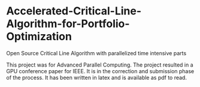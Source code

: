# Accelerated-Critical-Line-Algorithm-for-Portfolio-Optimization 
Open Source Critical Line Algorithm with parallelized time intensive parts

This project was for Advanced Parallel Computing.  The project resulted in a GPU conference paper for IEEE.  It is
in the correction and submission phase of the process.  It has been written in latex and is available as pdf to read.
